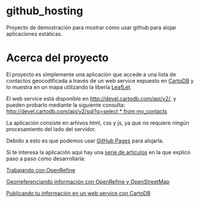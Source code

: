github_hosting
==============

Proyecto de demostración para mostrar cómo usar github para alojar aplicaciones estáticas.

Acerca del proyecto
===================

El proyecto es simplemente una aplicación que accede a una lista de contactos geocodificada a través de un web service expuesto en [CartoDB](http://cartodb.com/) y lo muestra en un mapa utilizando la libería [LeafLet](http://leafletjs.com/).

El web service está disponible en http://devel.cartodb.com/api/v2/, y pueden probarlo mediante la siguiente consulta: [http://devel.cartodb.com/api/v2/sql?q=select * from my_contacts](http://devel.cartodb.com/api/v2/)

La aplicación consiste en arhivos html, css y js, ya que no requiere ningún procesamiento del lado del servidor.

Debido a esto es que podemos usar [GitHub Pages](http://pages.github.com/) para alojarla.

Si te interesa la aplicación aquí hay una [serie de artículos](http://opensas.wordpress.com/2013/06/27/journey-to-the-open-data-jungle-with-openrefine-cartodb-leaflet-and-javascript/) en la que explico paso a paso como desarrollarla:

[Trabajando con OpenRefine](http://opensas.wordpress.com/2013/06/27/journey-to-the-open-data-jungle-with-openrefine-cartodb-leaflet-and-javascript/)

[Georreferenciando información con OpenRefine y OpenStreetMap](http://opensas.wordpress.com/2013/06/30/using-openrefine-to-geocode-your-data-using-google-and-openstreetmap-api/)

[Publicando tu información en un web service con CartoDB](http://opensas.wordpress.com/2013/07/06/publish-your-own-geocoded-web-services-with-cartodb/)
